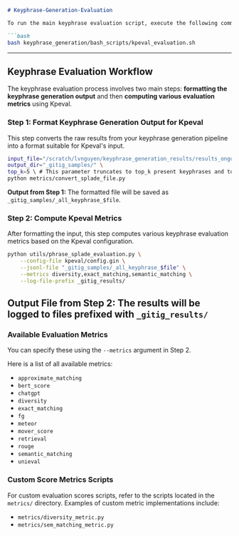 ````markdown
# Keyphrase-Generation-Evaluation

To run the main keyphrase evaluation script, execute the following command:

```bash
bash keyphrase_generation/bash_scripts/kpeval_evaluation.sh
````

-----

## Keyphrase Evaluation Workflow

The keyphrase evaluation process involves two main steps: **formatting the keyphrase generation output** and then **computing various evaluation metrics** using Kpeval.

### Step 1: Format Keyphrase Generation Output for Kpeval

This step converts the raw results from your keyphrase generation pipeline into a format suitable for Kpeval's input.

```bash
input_file="/scratch/lvnguyen/keyphrase_generation_results/results_ongoing/$file" \
output_dir="_gitig_samples/" \
top_k=5 \ # This parameter truncates to top_k present keyphrases and top_k absent keyphrases.
python metrics/convert_splade_file.py
```

**Output from Step 1:** The formatted file will be saved as `_gitig_samples/_all_keyphrase_$file`.

### Step 2: Compute Kpeval Metrics

After formatting the input, this step computes various keyphrase evaluation metrics based on the Kpeval configuration.

```bash
python utils/phrase_splade_evaluation.py \
    --config-file kpeval/config.gin \
    --jsonl-file "_gitig_samples/_all_keyphrase_$file" \
    --metrics diversity,exact_matching,semantic_matching \
    --log-file-prefix _gitig_results/
```

**Output File from Step 2:** The results will be logged to files prefixed with `_gitig_results/`
-----

### Available Evaluation Metrics

 You can specify these using the `--metrics` argument in Step 2.

Here is a list of all available metrics:

  * `approximate_matching`
  * `bert_score`
  * `chatgpt`
  * `diversity`
  * `exact_matching`
  * `fg`
  * `meteor`
  * `mover_score`
  * `retrieval`
  * `rouge`
  * `semantic_matching`
  * `unieval`

### Custom Score Metrics Scripts

For custom evaluation scores scripts, refer to the scripts located in the `metrics/` directory.
Examples of custom metric implementations include:

  * `metrics/diversity_metric.py`
  * `metrics/sem_matching_metric.py`


```
```